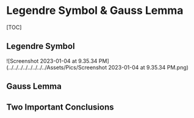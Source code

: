 # Legendre Symbol & Gauss Lemma

[TOC]



## Legendre Symbol

![Screenshot 2023-01-04 at 9.35.34 PM](../../../../../../../../Assets/Pics/Screenshot 2023-01-04 at 9.35.34 PM.png)



## Gauss Lemma



## Two Important Conclusions

